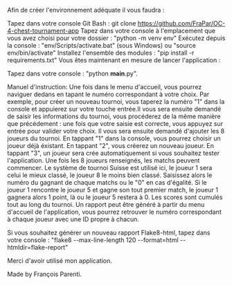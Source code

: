 Afin de créer l'environnement adéquate il vous faudra :

Tapez dans votre console Git Bash : git clone https://github.com/FraPar/OC-4-chest-tournament-app
Tapez dans votre console à l'emplacement que vous avez choisi pour votre dossier : "python -m venv env"
Exécutez depuis la console : "env/Scripts/activate.bat" (sous Windows) ou "source env/bin/activate"
Installez l'ensemble des modules : "pip install -r requirements.txt"
Vous êtes maintenant en mesure de lancer l'application :

Tapez dans votre console :
"python __main__.py".

Manuel d'instruction:
Une fois dans le menu d'accueil, vous pourrez naviguer dedans en tapant le numéro correspondant à votre
choix.
Par exemple, pour créer un nouveau tournoi, vous taperez la numéro "1" dans la console et appuierez
sur votre touche entrée.Il vous sera ensuite demandé de saisir les informations du tournoi, vous procéderez
de la même manière que précédement : une fois que votre saisie est correcte, vous appuyez sur entrée pour
valider votre choix.
Il vous sera ensuite demandé d'ajouter les 8 joueurs du tournoi. En tappant "1" dans la console, vous pourrez
choisir un joueur déjà éxistant. En tappant "2", vous créerez un nouveau joueur. En tappant "3", un joueur 
sera crée automatiquement si vous souhaitez tester l'application.
Une fois les 8 joueurs renseignés, les matchs peuvent commencer. Le système de tournoi Suisse est utilisé
ici, le joueur 1 sera celui le mieux classé, le joueur 8 le moins bien classé. Saisissez alors le numéro du 
gagnant de chaque matchs ou le "0" en cas d'égalité. Si le joueur 1 rencontre le joueur 5 et gagne son tout
premier match, le joueur 1 gagnera alors 1 point, là ou le joueur 5 restera à 0. Les scores sont cumulés
tout au long du tournoi.
Un rapport peut être généré à partir du menu d'accueil de l'application, vous pourrez retrouver le numéro
correspondant à chaque joueur avec une ID propre à chacun.


Si vous souhaitez générer un nouveau rapport Flake8-html, tapez dans votre console :
"flake8 --max-line-length 120 --format=html --htmldir=flake-report"

Merci d'avoir utilisé mon application.

Made by François Parenti.